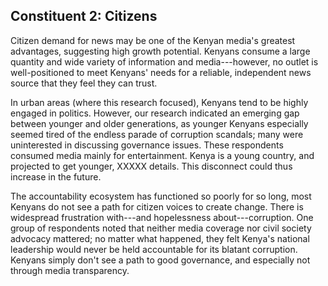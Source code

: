 <h2 class="block">
  <span class="preTitle">Constituent 2:</span>
  <span class="title">Citizens</span>
</h2>

Citizen demand for news may be one of the Kenyan media's greatest advantages, suggesting high growth potential. Kenyans consume a large quantity and wide variety of information and media---however, no outlet is well-positioned to meet Kenyans' needs for a reliable, independent news source that they feel they can trust.

In urban areas (where this research focused), Kenyans tend to be highly engaged in politics. However, our research indicated an emerging gap between younger and older generations, as younger Kenyans especially seemed tired of the endless parade of corruption scandals; many were uninterested in discussing governance issues. These respondents consumed media mainly for entertainment. Kenya is a young country, and projected to get younger, XXXXX details. This disconnect could thus increase in the future.

The accountability ecosystem has functioned so poorly for so long, most Kenyans do not see a path for citizen voices to create change. There is widespread frustration with---and hopelessness about---corruption. One group of respondents noted that neither media coverage nor civil society advocacy mattered; no matter what happened, they felt Kenya's national leadership would never be held accountable for its blatant corruption. Kenyans simply don't see a path to good governance, and especially not through media transparency.
